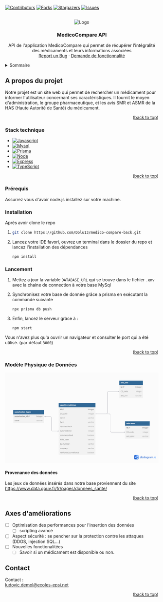 
[![Contributors][contributors-shield]][contributors-url]
[![Forks][forks-shield]][forks-url]
[![Stargazers][stars-shield]][stars-url]
[![Issues][issues-shield]][issues-url]




<!-- PROJECT LOGO -->
<br />
<div align="center">
  <a>
    <img src="ressources/creditsBG.png" alt="Logo" width="80" height="80">
  </a>

<h3 align="center">MedicoCompare API</h3>

  <p align="center">
        API de l'application MedicoCompare qui permet de récupérer l'intégralité des médicaments et leurs informations associées
    <br />
    <a href="https://github.com/Dolu13/medico-compare-back/issues/new">Report un Bug</a>
    ·
    <a href="https://github.com/Dolu13/medico-compare-back/issues/new">Demande de fonctionnalité</a>
  </p>
</div>



<!-- TABLE OF CONTENTS -->
<details>
  <summary>Sommaire</summary>
  <ol>
    <li>
      <a href="#about-the-project">A propos du projet</a>
      <ul>
        <li><a href="#built-with">Stack technique</a></li>
      </ul>
    </li>
    <li>
      <a href="#getting-started">Allons-y</a>
      <ul>
        <li><a href="#prerequisites">Prérequis</a></li>
        <li><a href="#installation">Installation</a></li>
        <li><a href="#lancement">Lancement</a></li>

      </ul>
    </li>
    <li><a href="#usage">Diagrammes de séquence</a></li>
    <li><a href="#roadmap">Difficultés techniques</a></li>
    <li><a href="#contributing">Axes d'améliorations</a></li>
    <li><a href="#acknowledgments">Remerciements et Crédits</a></li>
  </ol>
</details>



<!-- ABOUT THE PROJECT -->
## A propos du projet

Notre projet est un site web qui permet de rechercher un médicament pour informer l'utilisateur concernant ses caractéristiques. Il fournit le moyen d'administration, le groupe pharmaceutique, et les avis SMR et ASMR de la HAS (Haute Autorité de Santé) du médicament.

<p align="right">(<a href="#readme-top">back to top</a>)</p>



### Stack technique



* [![Javascript][javascript]][javascript-url]
* [![Mysql][mysql]][mysql-url]
* [![Prisma][prisma]][prisma-url]
* [![Node][node.js]][node-url]
* [![Express][express]][express-url]
* [![TypeScript][typescript]][typescript-url]



<p align="right">(<a href="#readme-top">back to top</a>)</p>



<!-- GETTING STARTED -->

### Prérequis


Assurrez vous d'avoir node.js installez sur votre machine.

### Installation

Après avoir clone le repo

1. 
   ```sh
   git clone https://github.com/Dolu13/medico-compare-back.git
   ```
2. Lancez votre IDE favori, ouvrez un terminal dans le dossier du repo et lancez l'installation des dépendances
   ```sh
   npm install
   ```

### Lancement

1. Mettez a jour la variable `DATABASE_URL` qui se trouve dans le fichier `.env` avec la chaine de connection à votre base MySql

2. Synchronisez votre base de donnée grâce a prisma en exécutant la commande suivante
   ```sh
   npx prisma db push
   ```
3. Enfin, lancez le serveur grâce à :
   ```sh
   npm start
   ```
Vous n'avez plus qu'a ouvrir un navigateur et consulter le port qui a été utilisé. (par défaut `3000`)

<p align="right">(<a href="#readme-top">back to top</a>)</p>


### Modèle Physique de Données

<img src="public/img/MPD.png" alt="Logo" width="auto" height="auto">

#### Provenance des données

Les jeux de données insérés dans notre base proviennent du site https://www.data.gouv.fr/fr/pages/donnees_sante/


<p align="right">(<a href="#readme-top">back to top</a>)</p>

<!-- CONTRIBUTING -->

## Axes d'améliorations


- [ ] Optimisation des performances pour l'insertion des données
  - [ ] scripting avancé
- [ ] Aspect sécurité : se pencher sur la protection contre les attaques (DDOS, injection SQL...)
- [ ] Nouvelles fonctionalitées
    - [ ] Savoir si un médicament est disponible ou non.

<!-- CONTACT -->
## Contact

Contact :<br>
ludovic.demol@ecoles-epsi.net<br>


<p align="right">(<a href="#readme-top">back to top</a>)</p>




<!-- MARKDOWN LINKS & IMAGES -->
<!-- https://www.markdownguide.org/basic-syntax/#reference-style-links -->
[contributors-shield]: https://img.shields.io/github/contributors/othneildrew/Best-README-Template.svg?style=for-the-badge
[contributors-url]: https://github.com/Dolu13/medico-compare-back/graphs/contributors
[forks-shield]: https://img.shields.io/github/forks/othneildrew/Best-README-Template.svg?style=for-the-badge
[forks-url]: https://github.com/Dolu13/medico-compare-back/network/members
[stars-shield]: https://img.shields.io/github/stars/othneildrew/Best-README-Template.svg?style=for-the-badge
[stars-url]: https://github.com/Dolu13/medico-compare-back/stargazers
[issues-shield]: https://img.shields.io/github/issues/othneildrew/Best-README-Template.svg?style=for-the-badge
[issues-url]: https://github.com/Dolu13/medico-compare-back/issues



[node.js]: https://img.shields.io/badge/Node.js-43853D?style=for-the-badge&logo=node.js&logoColor=white
[javascript]: https://img.shields.io/badge/JavaScript-323330?style=for-the-badge&logo=javascript&logoColor=F7DF1E
[typescript]: https://img.shields.io/badge/TypeScript-007ACC?style=for-the-badge&logo=typescript&logoColor=white
[express]: https://img.shields.io/badge/Express%20js-000000?style=for-the-badge&logo=express&logoColor=white
[prisma]: https://img.shields.io/badge/Prisma-3982CE?style=for-the-badge&logo=Prisma&logoColor=white
[mysql]: https://shields.io/badge/MySQL-lightgrey?logo=mysql&style=plastic&logoColor=white&labelColor=blue


[node-url]: https://nodejs.org/en
[javascript-url]: https://developer.mozilla.org/fr/docs/Web/JavaScript
[typescript-url]: https://www.typescriptlang.org
[express-url]: https://expressjs.com/
[prisma-url]: https://www.prisma.io/
[mysql-url]: https://www.mysql.com/fr/
